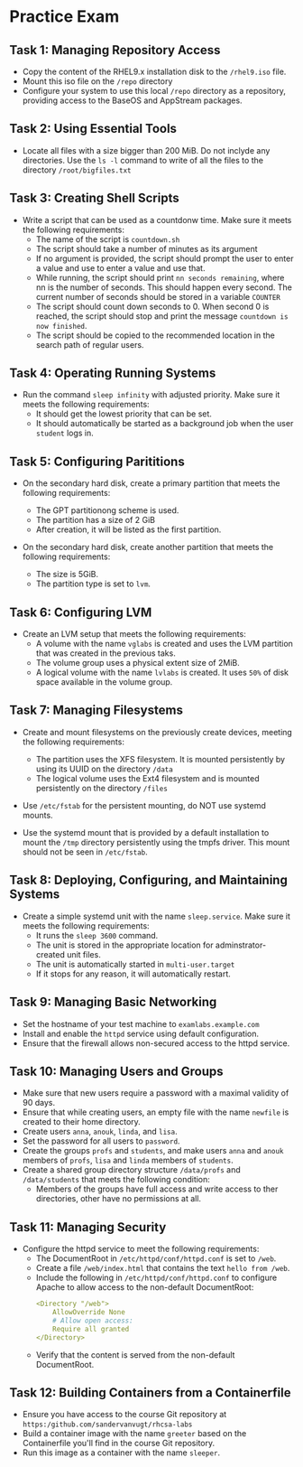 # Practice Exam

## Task 1: Managing Repository Access
- Copy the content of the RHEL9.x installation disk to the `/rhel9.iso` file.
- Mount this iso file on the `/repo` directory
- Configure your system to use this local `/repo` directory as a repository, providing access to the BaseOS and AppStream packages.

## Task 2: Using Essential Tools
- Locate all files with a size bigger than 200 MiB. Do not inclyde any directories. Use the `ls -l` command to write of all the files to the directory `/root/bigfiles.txt`

## Task 3: Creating Shell Scripts
- Write a script that can be used as a countdonw time. Make sure it meets the following requirements:
    - The name of the script is `countdown.sh`
    - The script should take a number of minutes as its argument
    - If no argument is provided, the script should prompt the user to enter a value and use to enter a value and use that.
    - While running, the script should print `nn seconds remaining`, where nn is the number of seconds. This should happen every second. The current number of seconds should be stored in a variable `COUNTER`
    - The script should count down seconds to 0. When second 0 is reached, the script should stop and print the message `countdown is now finished`.
    - The script should be copied to the recommended location in the search path of regular users.

## Task 4: Operating Running Systems
- Run the command `sleep infinity` with adjusted priority. Make sure it meets the following requirements:
    - It should get the lowest priority that can be set.
    - It should automatically be started as a background job when the user `student` logs in.

## Task 5: Configuring Parititions
- On the secondary hard disk, create a primary partition that meets the following requirements:
    - The GPT partitionong scheme is used.
    - The partition has a size of 2 GiB
    - After creation, it will be listed as the first partition.

- On the secondary hard disk, create another partition that meets the following requirements:
    - The size is 5GiB.
    - The partition type is set to `lvm`.

## Task 6: Configuring LVM
- Create an LVM setup that meets the following requirements:
    - A volume with the name `vglabs` is created and uses the LVM partition that was created in the previous taks.
    - The volume group uses a physical extent size of 2MiB.
    - A logical volume with the name `lvlabs` is created. It uses `50%` of disk space available in the volume group.

## Task 7: Managing Filesystems
- Create and mount filesystems on the previously create devices, meeting the following requirements:
    - The partition uses the XFS filesystem. It is mounted persistently by using its UUID on the directory `/data`
    - The logical volume uses the Ext4 filesystem and is mounted persistently on the directory `/files`

- Use `/etc/fstab` for the persistent mounting, do NOT use systemd mounts.
- Use the systemd mount that is provided by a default installation to mount the `/tmp` directory persistently using the tmpfs driver. This mount should not be seen in `/etc/fstab`.

## Task 8: Deploying, Configuring, and Maintaining Systems
- Create a simple systemd unit with the name `sleep.service`. Make sure it meets the following requirements:
    - It runs the `sleep 3600` command.
    - The unit is stored in the appropriate location for adminstrator-created unit files.
    - The unit is automatically started in `multi-user.target`
    - If it stops for any reason, it will automatically restart.

## Task 9: Managing Basic Networking
- Set the hostname of your test machine to `examlabs.example.com`
- Install and enable the `httpd` service using default configuration.
- Ensure that the firewall allows non-secured access to the httpd service.

## Task 10: Managing Users and Groups
- Make sure that new users require a password with a maximal validity of 90 days.
- Ensure that while creating users, an empty file with the name `newfile` is created to their home directory.
- Create users `anna`, `anouk`, `linda`, and `lisa`.
- Set the password for all users to `password`.
- Create the groups `profs` and `students`, and make users `anna` and `anouk` members of `profs`, `lisa` and `linda` members of `students`.
- Create a shared group directory structure `/data/profs` and `/data/students` that meets the following condition:
    - Members of the groups have full access and write access to ther directories, other have no permissions at all.

## Task 11: Managing Security
- Configure the httpd service to meet the following requirements:
    - The DocumentRoot in `/etc/httpd/conf/httpd.conf` is set to `/web`.
    - Create a file `/web/index.html` that contains the text `hello from /web`.
    - Include the following in `/etc/httpd/conf/httpd.conf` to configure Apache to allow access to the non-default DocumentRoot:
        ```yaml
        <Directory "/web">
            AllowOverride None
            # Allow open access:
            Require all granted
        </Directory>
        ```
    - Verify that the content is served from the non-default DocumentRoot.

## Task 12: Building Containers from a Containerfile
- Ensure you have access to the course Git repository at `https:/github.com/sandervanvugt/rhcsa-labs`
- Build a container image with the name `greeter` based on the Containerfile you'll find in the course Git repository.
- Run this image as a container with the name `sleeper`.

